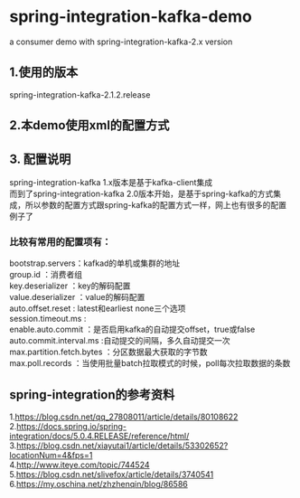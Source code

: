 # spring-integration-kafka-demo
a consumer demo with spring-integration-kafka-2.x version

## 1.使用的版本
 spring-integration-kafka-2.1.2.release
## 2.本demo使用xml的配置方式
## 3. 配置说明
spring-integration-kafka 1.x版本是基于kafka-client集成<br>
而到了spring-integration-kafka 2.0版本开始，是基于spring-kafka的方式集成，所以参数的配置方式跟spring-kafka的配置方式一样，网上也有很多的配置例子了
  ### 比较有常用的配置项有：
  bootstrap.servers：kafkad的单机或集群的地址<br>
  group.id ：消费者组<br>
  key.deserializer ：key的解码配置<br>
  value.deserializer ：value的解码配置<br>
  auto.offset.reset : latest和earliest none三个选项<br>
  session.timeout.ms : <br>
  enable.auto.commit ：是否启用kafka的自动提交offset，true或false<br>
  auto.commit.interval.ms :自动提交的间隔，多久自动提交一次<br>
  max.partition.fetch.bytes ：分区数据最大获取的字节数<br>
  max.poll.records ：当使用批量batch拉取模式的时候，poll每次拉取数据的条数<br>
  
## spring-integration的参考资料
1.https://blog.csdn.net/qq_27808011/article/details/80108622<br>
2.https://docs.spring.io/spring-integration/docs/5.0.4.RELEASE/reference/html/<br>
3.https://blog.csdn.net/xiayutai1/article/details/53302652?locationNum=4&fps=1<br>
4.http://www.iteye.com/topic/744524<br>
5.https://blog.csdn.net/slivefox/article/details/3740541<br>
6.https://my.oschina.net/zhzhenqin/blog/86586<br>
  
